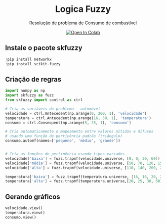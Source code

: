 <h1 align="center">Logica Fuzzy</h1>
<p align="center">Resolução de problema de Consumo de combustível</p>
<p align="center">
  <a href="https://colab.research.google.com/github/dioumedeiros/fuzzy-logic/blob/master/fuzzy_logic.ipynb" target="_parent">
    <img src="https://colab.research.google.com/assets/colab-badge.svg" alt="Open In Colab"/>
  </a>
</p>

## Instale o pacote skfuzzy

```python
!pip install networkx
!pip install scikit-fuzzy
```

## Criação de regras

```python
import numpy as np
import skfuzzy as fuzz
from skfuzzy import control as ctrl

# Cria as variáveis do problema - automóvel
velocidade = ctrl.Antecedent(np.arange(0, 200, 1), 'velocidade')
temperatura = ctrl.Antecedent(np.arange(16, 30, 1), 'temperatura')
consumo = ctrl.Consequent(np.arange(5, 25, 1), 'consumo')

# Cria automaticamente o mapeamento entre valores nítidos e difusos 
# usando uma função de pertinência padrão (triângulo)
consumo.automf(names=['pequeno', 'médio', 'grande'])


# Cria as funções de pertinência usando tipos variados
velocidade['baixa'] = fuzz.trapmf(velocidade.universe, [0, 0, 30, 60])
velocidade['média'] = fuzz.trapmf(velocidade.universe, [50, 70, 120, 150])
velocidade['alta'] = fuzz.trapmf(velocidade.universe, [110, 140, 200, 200])

temperatura['baixa'] = fuzz.trapmf(temperatura.universe, [16, 16, 20, 25])
temperatura['alta'] = fuzz.trapmf(temperatura.universe,[20, 25, 30, 50])

```

## Gerando gráficos

```python
velocidade.view()
temperatura.view()
consumo.view()
```

